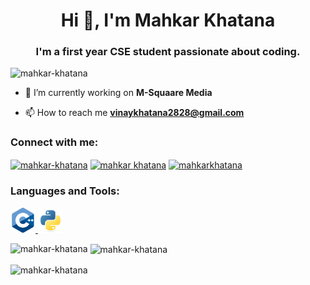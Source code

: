 <h1 align="center">Hi 👋, I'm Mahkar Khatana</h1>
<h3 align="center">I'm a first year CSE student passionate about coding.</h3>

<p align="left"> <img src="https://komarev.com/ghpvc/?username=mahkar-khatana&label=Profile%20views&color=0e75b6&style=flat" alt="mahkar-khatana" /> </p>

- 🔭 I’m currently working on **M-Squaare Media**

- 📫 How to reach me **vinaykhatana2828@gmail.com**

<h3 align="left">Connect with me:</h3>
<p align="left">
<a href="https://codepen.io/mahkar-khatana" target="blank"><img align="center" src="https://raw.githubusercontent.com/rahuldkjain/github-profile-readme-generator/master/src/images/icons/Social/codepen.svg" alt="mahkar-khatana" height="30" width="40" /></a>
<a href="https://linkedin.com/in/mahkar khatana" target="blank"><img align="center" src="https://raw.githubusercontent.com/rahuldkjain/github-profile-readme-generator/master/src/images/icons/Social/linked-in-alt.svg" alt="mahkar khatana" height="30" width="40" /></a>
<a href="https://kaggle.com/mahkarkhatana" target="blank"><img align="center" src="https://raw.githubusercontent.com/rahuldkjain/github-profile-readme-generator/master/src/images/icons/Social/kaggle.svg" alt="mahkarkhatana" height="30" width="40" /></a>
</p>

<h3 align="left">Languages and Tools:</h3>
<p align="left"> <a href="https://www.w3schools.com/cpp/" target="_blank" rel="noreferrer"> <img src="https://raw.githubusercontent.com/devicons/devicon/master/icons/cplusplus/cplusplus-original.svg" alt="cplusplus" width="40" height="40"/> </a> <a href="https://www.python.org" target="_blank" rel="noreferrer"> <img src="https://raw.githubusercontent.com/devicons/devicon/master/icons/python/python-original.svg" alt="python" width="40" height="40"/> </a> </p>

<p><img align="left" src="https://github-readme-stats.vercel.app/api/top-langs?username=mahkar-khatana&show_icons=true&locale=en&layout=compact" alt="mahkar-khatana" /></p>

<p>&nbsp;<img align="center" src="https://github-readme-stats.vercel.app/api?username=mahkar-khatana&show_icons=true&locale=en" alt="mahkar-khatana" /></p>

<p><img align="center" src="https://github-readme-streak-stats.herokuapp.com/?user=mahkar-khatana&" alt="mahkar-khatana" /></p>
